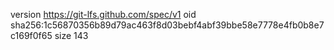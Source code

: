 version https://git-lfs.github.com/spec/v1
oid sha256:1c56870356b89d79ac463f8d03bebf4abf39bbe58e7778e4fb0b8e7c169f0f65
size 143
